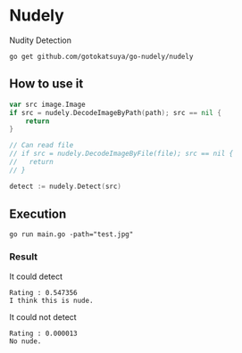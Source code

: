 # Nudely
Nudity Detection

```
go get github.com/gotokatsuya/go-nudely/nudely
```

## How to use it

```go
var src image.Image
if src = nudely.DecodeImageByPath(path); src == nil {
	return
}

// Can read file
// if src = nudely.DecodeImageByFile(file); src == nil {
//   return
// }

detect := nudely.Detect(src)
```

## Execution
```
go run main.go -path="test.jpg"
```

### Result

It could detect
```
Rating : 0.547356
I think this is nude.
```
It could not detect
```
Rating : 0.000013
No nude.
```
